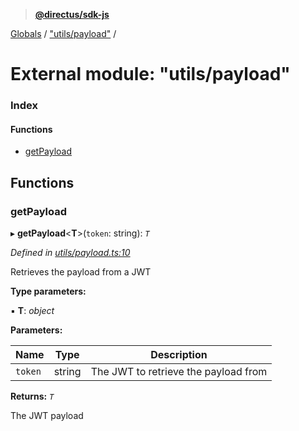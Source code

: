 > **[@directus/sdk-js](../README.md)**

[Globals](../README.md) / ["utils/payload"](_utils_payload_.md) /

# External module: "utils/payload"

### Index

#### Functions

* [getPayload](_utils_payload_.md#getpayload)

## Functions

###  getPayload

▸ **getPayload**<**T**>(`token`: string): *`T`*

*Defined in [utils/payload.ts:10](https://github.com/janbiasi/sdk-js/blob/75383ea/src/utils/payload.ts#L10)*

Retrieves the payload from a JWT

**Type parameters:**

▪ **T**: *object*

**Parameters:**

Name | Type | Description |
------ | ------ | ------ |
`token` | string | The JWT to retrieve the payload from |

**Returns:** *`T`*

The JWT payload